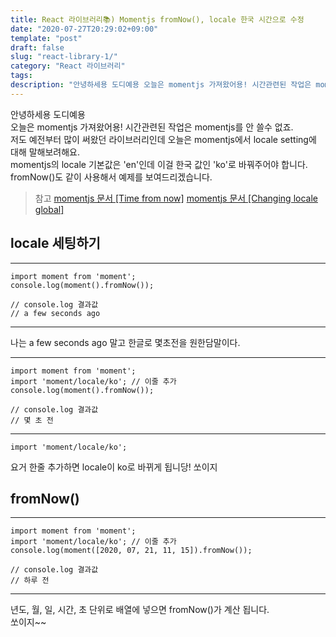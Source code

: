 ```yaml
---
title: React 라이브러리📚) Momentjs fromNow(), locale 한국 시간으로 수정
date: "2020-07-27T20:29:02+09:00"
template: "post"
draft: false
slug: "react-library-1/"
category: "React 라이브러리"
tags:
description: "안녕하세용 도디예용 오늘은 momentjs 가져왔어용! 시간관련된 작업은 momentjs를 안 쓸수 없죠. 저도 예전..."
---
```


안녕하세용 도디예용   
오늘은 momentjs 가져왔어용! 시간관련된 작업은 momentjs를 안 쓸수 없죠.   
저도 예전부터 많이 써왔던 라이브러리인데 오늘은 momentjs에서 locale setting에 대해 말해보려해요.   
momentjs의 locale 기본값은 'en'인데 이걸 한국 값인 'ko'로 바꿔주어야 합니다.   
fromNow()도 같이 사용해서 예제를 보여드리겠습니다.   

>참고
[momentjs 문서 [Time from now]](https://momentjs.com/docs/#/displaying/fromnow/)
[momentjs 문서 [Changing locale global]](https://momentjs.com/docs/#/i18n/changing-locale/)

## locale 세팅하기
---
```
import moment from 'moment';
console.log(moment().fromNow());

// console.log 결과값
// a few seconds ago
```
---
나는 a few seconds ago 말고 한글로 몇초전을 원한담말이다. 

---
```
import moment from 'moment';
import 'moment/locale/ko'; // 이줄 추가
console.log(moment().fromNow());

// console.log 결과값
// 몇 초 전
```
---

```
import 'moment/locale/ko';
```
요거 한줄 추가하면 locale이 ko로 바뀌게 됩니당! 쏘이지

## fromNow()
---
```
import moment from 'moment';
import 'moment/locale/ko'; // 이줄 추가
console.log(moment([2020, 07, 21, 11, 15]).fromNow());

// console.log 결과값
// 하루 전
```
---

년도, 월, 일, 시간, 초 단위로 배열에 넣으면 fromNow()가 계산 됩니다.   
쏘이지~~